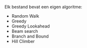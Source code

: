 Elk bestand bevat een eigen algoritme:
- Random Walk
- Greedy
- Greedy Lookahead
- Beam search
- Branch and Bound
- Hill Climber

